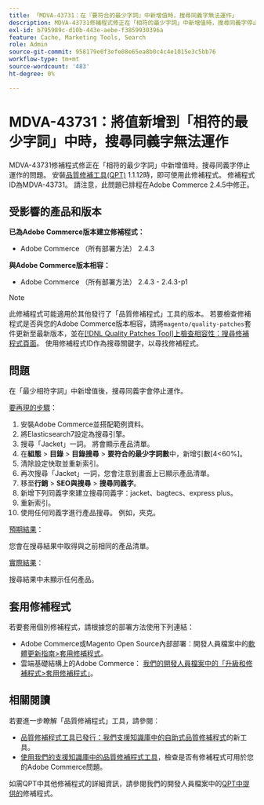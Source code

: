 ```yaml
---
title: 「MDVA-43731：在『要符合的最少字詞』中新增值時，搜尋同義字無法運作」
description: MDVA-43731修補程式修正在「相符的最少字詞」中新增值時，搜尋同義字停止運作的問題。 安裝[Quality Patches Tool (QPT)](/help/announcements/adobe-commerce-announcements/magento-quality-patches-released-new-tool-to-self-serve-quality-patches.md) 1.1.12後，即可使用此修補程式。 修補程式ID為MDVA-43731。 請注意，此問題已排程在Adobe Commerce 2.4.5中修正。
exl-id: b795989c-d10b-443e-aebe-f3859930396a
feature: Cache, Marketing Tools, Search
role: Admin
source-git-commit: 958179e0f3efe08e65ea8b0c4c4e1015e3c5bb76
workflow-type: tm+mt
source-wordcount: '483'
ht-degree: 0%

---
```


# MDVA-43731：將值新增到「相符的最少字詞」中時，搜尋同義字無法運作

MDVA-43731修補程式修正在「相符的最少字詞」中新增值時，搜尋同義字停止運作的問題。 安裝[品質修補工具(QPT)](/help/announcements/adobe-commerce-announcements/magento-quality-patches-released-new-tool-to-self-serve-quality-patches.md) 1.1.12時，即可使用此修補程式。 修補程式ID為MDVA-43731。 請注意，此問題已排程在Adobe Commerce 2.4.5中修正。

## 受影響的產品和版本

**已為Adobe Commerce版本建立修補程式：**

* Adobe Commerce （所有部署方法） 2.4.3

**與Adobe Commerce版本相容：**

* Adobe Commerce （所有部署方法） 2.4.3 - 2.4.3-p1

>[!NOTE]
>
>此修補程式可能適用於其他發行了「品質修補程式」工具的版本。 若要檢查修補程式是否與您的Adobe Commerce版本相容，請將`magento/quality-patches`套件更新至最新版本，並在[[!DNL Quality Patches Tool]上檢查相容性：搜尋修補程式頁面](https://devdocs.magento.com/quality-patches/tool.html#patch-grid)。 使用修補程式ID作為搜尋關鍵字，以尋找修補程式。

## 問題

在「最少相符字詞」中新增值後，搜尋同義字會停止運作。

<u>要再現的步驟</u>：

1. 安裝Adobe Commerce並搭配範例資料。
1. 將Elasticsearch7設定為搜尋引擎。
1. 搜尋「Jacket」一詞。 將會顯示產品清單。
1. 在&#x200B;**組態** > **目錄** > **目錄搜尋** > **要符合的最少字詞數**&#x200B;中，新增引數[4&lt;60%]。
1. 清除設定快取並重新索引。
1. 再次搜尋「Jacket」一詞，您會注意到畫面上已顯示產品清單。
1. 移至&#x200B;**行銷** > **SEO與搜尋** > **搜尋同義字**。
1. 新增下列同義字來建立搜尋同義字：jacket、bagtecs、express plus。
1. 重新索引。
1. 使用任何同義字進行產品搜尋。 例如，夾克。

<u>預期結果</u>：

您會在搜尋結果中取得與之前相同的產品清單。

<u>實際結果</u>：

搜尋結果中未顯示任何產品。

## 套用修補程式

若要套用個別修補程式，請根據您的部署方法使用下列連結：

* Adobe Commerce或Magento Open Source內部部署：開發人員檔案中的[軟體更新指南>套用修補程式](https://devdocs.magento.com/guides/v2.4/comp-mgr/patching/mqp.html)。
* 雲端基礎結構上的Adobe Commerce： [我們的開發人員檔案中的「升級和修補程式>套用修補程式」](https://devdocs.magento.com/cloud/project/project-patch.html)。

## 相關閱讀

若要進一步瞭解「品質修補程式」工具，請參閱：

* [品質修補程式工具已發行：我們支援知識庫中的自助式品質修補程式](/help/announcements/adobe-commerce-announcements/magento-quality-patches-released-new-tool-to-self-serve-quality-patches.md)的新工具。
* [使用我們的支援知識庫中的品質修補程式工具](/help/support-tools/patches-available-in-qpt-tool/check-patch-for-magento-issue-with-magento-quality-patches.md)，檢查是否有修補程式可用於您的Adobe Commerce問題。

如需QPT中其他修補程式的詳細資訊，請參閱我們的開發人員檔案中的[QPT中提供的](https://devdocs.magento.com/quality-patches/tool.html#patch-grid)修補程式。
